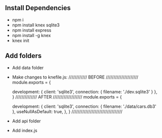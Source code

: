 ## Install Dependencies
- npm i
- npm install knex sqlite3
- npm install express
- npm install -g knex
- knex init

## Add folders
- Add data folder
- Make changes to knefile.js:
//////////// BEFORE /////////////////////
module.exports = {

  development: {
    client: 'sqlite3',
    connection: {
      filename: './dev.sqlite3'
    }
  },
}
////////////// AFTER ///////////////////
module.exports = {

  development: {
    client: 'sqlite3',
    connection: {
      filename: './data/cars.db3'
    },
    useNullAsDefault: true,
  },
}
/////////////////////////////////
- Add api folder
- Add index.js